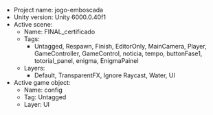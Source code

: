 <!-- UNITY CODE ASSIST INSTRUCTIONS START -->
- Project name: jogo-emboscada
- Unity version: Unity 6000.0.40f1
- Active scene:
  - Name: FINAL_certificado
  - Tags:
    - Untagged, Respawn, Finish, EditorOnly, MainCamera, Player, GameController, GameControl, noticia, tempo, buttonFase1, totorial_panel, enigma, EnigmaPainel
  - Layers:
    - Default, TransparentFX, Ignore Raycast, Water, UI
- Active game object:
  - Name: config
  - Tag: Untagged
  - Layer: UI
<!-- UNITY CODE ASSIST INSTRUCTIONS END -->